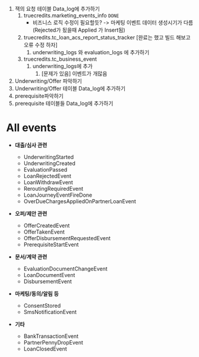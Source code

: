 1. 잭의 요청 테이블 Data_log에 추가하기
	1. truecredits.marketing_events_info  `DONE`
		- 비즈니스 로직 수정이 필요할듯? -> 마케팅 이벤트 데이터 생성시기가 다름 (Rejected가 됬을때 Applied 가 Insert됨)
	2. truecredits.tc_loan_acs_report_status_tracker  [완료는 했고 빌드 해보고 오류 수정 하자]
		1. underwriting_logs 와 evaluation_logs 에 추가하기 
	3. truecredits.tc_business_event
		1. underwriting_logs에 추가
			1. [문제가 있음] 이벤트가 개많음
2. Underwriting/Offer 파악하기
3. Underwriting/Offer 테이블 Data_log에 추가하기
4. prerequisite파악하기
5. prerequisite 테이블들 Data_log에 추가하기
   
# All events

- __대출/심사 관련__

  - UnderwritingStarted
  - UnderwritingCreated
  - EvaluationPassed
  - LoanRejectedEvent
  - LoanWithdrawEvent
  - ReroutingRequiredEvent
  - LoanJourneyEventFireDone
  - OverDueChargesAppliedOnPartnerLoanEvent

- __오퍼/제안 관련__

  - OfferCreatedEvent
  - OfferTakenEvent
  - OfferDisbursementRequestedEvent
  - PrerequisiteStartEvent

- __문서/계약 관련__

  - EvaluationDocumentChangeEvent
  - LoanDocumentEvent
  - DisbursementEvent

- __마케팅/동의/알림 등__

  - ConsentStored
  - SmsNotificationEvent

- __기타__

  - BankTransactionEvent
  - PartnerPennyDropEvent
  - LoanClosedEvent


